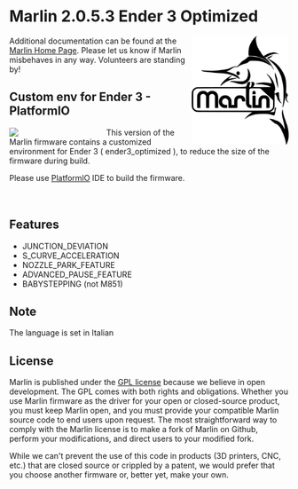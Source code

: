 # Marlin 2.0.5.3 Ender 3 Optimized


<img align="right" width=175 src="buildroot/share/pixmaps/logo/marlin-250.png" />

Additional documentation can be found at the [Marlin Home Page](http://marlinfw.org/).
Please let us know if Marlin misbehaves in any way. Volunteers are standing by!

## Custom env for Ender 3 - PlatformIO

<img align="left" width=175 src="https://cdn.worldvectorlogo.com/logos/platformio.svg" />

This version of the Marlin firmware contains a customized environment for Ender 3 ( ender3_optimized ), to reduce the size of the firmware during build.<br/>


Please use [PlatformIO](https://platformio.org/) IDE to build the firmware.<br/><br/><br/>

## Features

* JUNCTION_DEVIATION
* S_CURVE_ACCELERATION
* NOZZLE_PARK_FEATURE
* ADVANCED_PAUSE_FEATURE
* BABYSTEPPING (not M851)

## Note

The language is set in Italian

## License

Marlin is published under the [GPL license](/LICENSE) because we believe in open development. The GPL comes with both rights and obligations. Whether you use Marlin firmware as the driver for your open or closed-source product, you must keep Marlin open, and you must provide your compatible Marlin source code to end users upon request. The most straightforward way to comply with the Marlin license is to make a fork of Marlin on Github, perform your modifications, and direct users to your modified fork.

While we can't prevent the use of this code in products (3D printers, CNC, etc.) that are closed source or crippled by a patent, we would prefer that you choose another firmware or, better yet, make your own.
